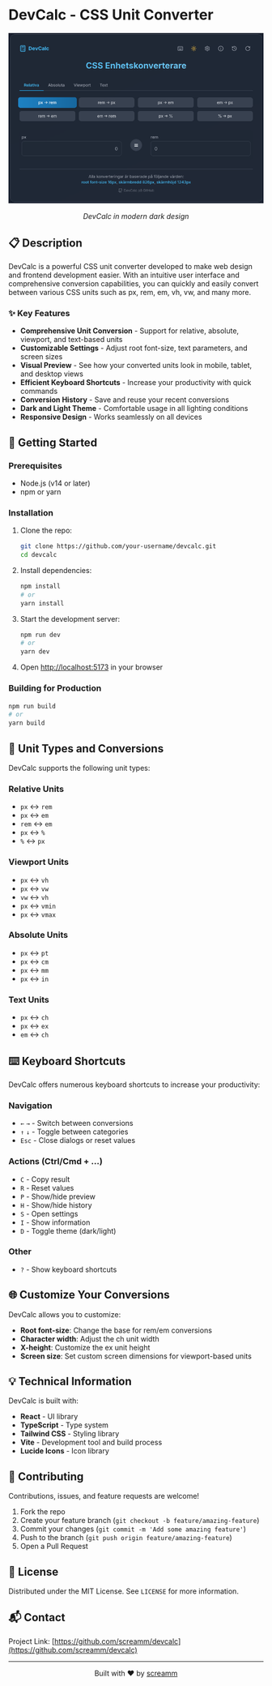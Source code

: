 # DevCalc - CSS Unit Converter

<div align="center">
  <img src="screenshot.png" alt="DevCalc Screenshot" width="800" />
  <p><em>DevCalc in modern dark design</em></p>
</div>

## 📋 Description

DevCalc is a powerful CSS unit converter developed to make web design and frontend development easier. With an intuitive user interface and comprehensive conversion capabilities, you can quickly and easily convert between various CSS units such as px, rem, em, vh, vw, and many more.

### ✨ Key Features

- **Comprehensive Unit Conversion** - Support for relative, absolute, viewport, and text-based units
- **Customizable Settings** - Adjust root font-size, text parameters, and screen sizes
- **Visual Preview** - See how your converted units look in mobile, tablet, and desktop views
- **Efficient Keyboard Shortcuts** - Increase your productivity with quick commands
- **Conversion History** - Save and reuse your recent conversions
- **Dark and Light Theme** - Comfortable usage in all lighting conditions
- **Responsive Design** - Works seamlessly on all devices

## 🚀 Getting Started

### Prerequisites

- Node.js (v14 or later)
- npm or yarn

### Installation

1. Clone the repo:
   ```bash
   git clone https://github.com/your-username/devcalc.git
   cd devcalc
   ```

2. Install dependencies:
   ```bash
   npm install
   # or
   yarn install
   ```

3. Start the development server:
   ```bash
   npm run dev
   # or
   yarn dev
   ```

4. Open [http://localhost:5173](http://localhost:5173) in your browser

### Building for Production

```bash
npm run build
# or
yarn build
```

## 🔧 Unit Types and Conversions

DevCalc supports the following unit types:

### Relative Units
- `px` ↔ `rem`
- `px` ↔ `em`
- `rem` ↔ `em`
- `px` ↔ `%`
- `%` ↔ `px`

### Viewport Units
- `px` ↔ `vh`
- `px` ↔ `vw`
- `vw` ↔ `vh`
- `px` ↔ `vmin`
- `px` ↔ `vmax`

### Absolute Units
- `px` ↔ `pt`
- `px` ↔ `cm`
- `px` ↔ `mm`
- `px` ↔ `in`

### Text Units
- `px` ↔ `ch`
- `px` ↔ `ex`
- `em` ↔ `ch`

## ⌨️ Keyboard Shortcuts

DevCalc offers numerous keyboard shortcuts to increase your productivity:

### Navigation
- `←` `→` - Switch between conversions
- `↑` `↓` - Toggle between categories
- `Esc` - Close dialogs or reset values

### Actions (Ctrl/Cmd + ...)
- `C` - Copy result
- `R` - Reset values
- `P` - Show/hide preview
- `H` - Show/hide history
- `S` - Open settings
- `I` - Show information
- `D` - Toggle theme (dark/light)

### Other
- `?` - Show keyboard shortcuts

## 🌐 Customize Your Conversions

DevCalc allows you to customize:

- **Root font-size**: Change the base for rem/em conversions
- **Character width**: Adjust the ch unit width
- **X-height**: Customize the ex unit height
- **Screen size**: Set custom screen dimensions for viewport-based units

## 💡 Technical Information

DevCalc is built with:

- **React** - UI library
- **TypeScript** - Type system
- **Tailwind CSS** - Styling library
- **Vite** - Development tool and build process
- **Lucide Icons** - Icon library

## 🤝 Contributing

Contributions, issues, and feature requests are welcome!

1. Fork the repo
2. Create your feature branch (`git checkout -b feature/amazing-feature`)
3. Commit your changes (`git commit -m 'Add some amazing feature'`)
4. Push to the branch (`git push origin feature/amazing-feature`)
5. Open a Pull Request

## 📝 License

Distributed under the MIT License. See `LICENSE` for more information.

## 📬 Contact

Project Link: [https://github.com/screamm/devcalc](https://github.com/screamm/devcalc)

---

<div align="center">
  <p>Built with ❤️ by <a href="https://github.com/screamm">screamm</a></p>
</div> 